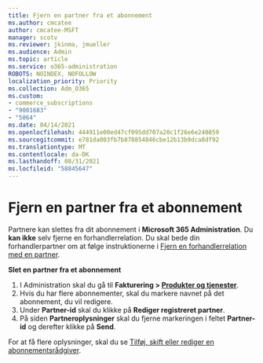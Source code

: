 ```yaml
---
title: Fjern en partner fra et abonnement
ms.author: cmcatee
author: cmcatee-MSFT
manager: scotv
ms.reviewer: jkinma, jmueller
ms.audience: Admin
ms.topic: article
ms.service: o365-administration
ROBOTS: NOINDEX, NOFOLLOW
localization_priority: Priority
ms.collection: Adm_O365
ms.custom:
- commerce_subscriptions
- "9001683"
- "5064"
ms.date: 04/14/2021
ms.openlocfilehash: 444911e00ed47cf095dd707a20c1f26e6e240859
ms.sourcegitcommit: e781da003fb7b878854846cbe12b13b9dca8df92
ms.translationtype: MT
ms.contentlocale: da-DK
ms.lasthandoff: 08/31/2021
ms.locfileid: "58845647"
---
```

# <a name="remove-a-partner-from-a-subscription"></a>Fjern en partner fra et abonnement

Partnere kan slettes fra dit abonnement i **Microsoft 365 Administration**. Du **kan ikke** selv fjerne en forhandlerrelation. Du skal bede din forhandlerpartner om at følge instruktionerne i [Fjern en forhandlerrelation med en partner](https://docs.microsoft.com/partner-center/remove-a-relationship).

**Slet en partner fra et abonnement**

1. I Administration skal du gå til **Fakturering > [Produkter og tjenester](https://go.microsoft.com/fwlink/p/?linkid=842054)**.
2. Hvis du har flere abonnementer, skal du markere navnet på det abonnement, du vil redigere.
3. Under **Partner-id** skal du klikke på **Rediger registreret partner**.
4. På siden **Partneroplysninger** skal du fjerne markeringen i feltet **Partner-id** og derefter klikke på **Send**.

For at få flere oplysninger, skal du se [Tilføj, skift eller rediger en abonnementsrådgiver](https://docs.microsoft.com/microsoft-365/admin/misc/add-partner?view=o365-worldwide).
